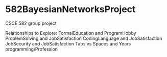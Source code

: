 # 582BayesianNetworksProject
CSCE 582 group project

Relationships to Explore:
FormalEducation and ProgramHobby
ProblemSolving and JobSatisfaction
CodingLanguage and JobSatisfaction
JobSecurity and JobSatisfaction
Tabs vs Spaces and Years programming\Profession


